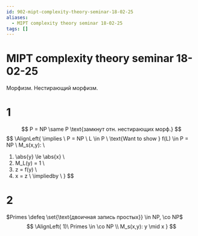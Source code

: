 ```yaml
---
id: 902-mipt-complexity-theory-seminar-18-02-25
aliases:
  - MIPT complexity theory seminar 18-02-25
tags: []
---
```


# MIPT complexity theory seminar 18-02-25
Морфизм.
Нестирающий морфизм.

# 1
$$
P = NP \same P \text{замкнут отн. нестирающих морф.}
$$
$$
\AlignLeft{
\implies \\
P = NP \\
L \in P \\
\text{Want to show } f(L) \in P = NP \\
M_s(x,y): \\
1) \abs{y} \le \abs{x} \\
2) M_L(y) = 1 \\
3) z = f(y) \\
4) x = z \\
\impliedby \\
}
$$

# 2
$Primes \defeq \set{\text{двоичная запись простых}} \in NP, \co NP$
 $$
\AlignLeft{
1)\ Primes \in \co NP \\
M_s(x,y): y \mid x
}
$$
